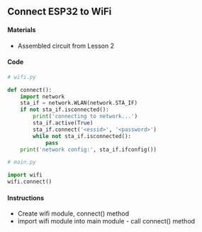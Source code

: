 ## Connect ESP32 to WiFi

#### Materials
 - Assembled circuit from Lesson 2

#### Code
```Python
# wifi.py

def connect():
    import network
    sta_if = network.WLAN(network.STA_IF)
    if not sta_if.isconnected():
        print('connecting to network...')
        sta_if.active(True)
        sta_if.connect('<essid>', '<password>')
        while not sta_if.isconnected():
            pass
    print('network config:', sta_if.ifconfig())
```
```Python
# main.py

import wifi
wifi.connect()
```
#### Instructions
 - Create wifi module, connect() method
 - import wifi module into main module - call connect() method
